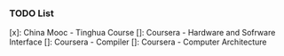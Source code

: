 ### TODO List

[x]: China Mooc - Tinghua Course
[]: Coursera - Hardware and Sofrware Interface
[]: Coursera - Compiler
[]: Coursera - Computer Architecture
